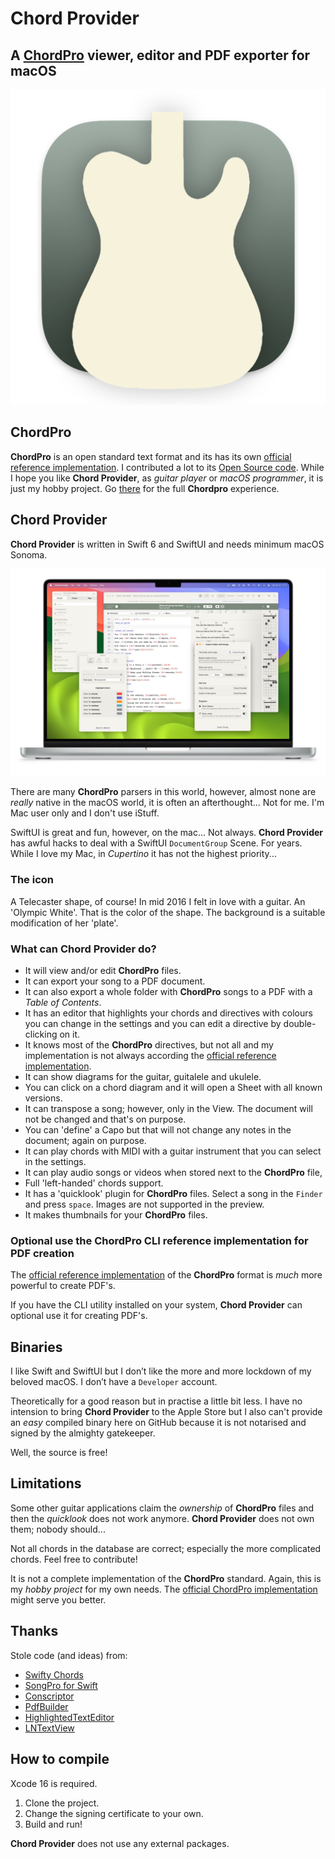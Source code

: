 # Chord Provider

## A [ChordPro](https://www.chordpro.org) viewer, editor and PDF exporter for macOS

![Icon](https://github.com/Desbeers/Chord-Provider/raw/main/Images/icon.png)

## ChordPro

**ChordPro** is an open standard text format and its has its own [official reference implementation](https://www.chordpro.org/chordpro/chordpro-directives/). I contributed a lot to its [Open Source code](https://github.com/ChordPro/chordpro). While I hope you like **Chord Provider**, as *guitar player* or *macOS programmer*, it is just my hobby project. Go [there](https://chordpro.org) for the full **Chordpro** experience.

## Chord Provider

**Chord Provider** is written in Swift 6 and SwiftUI and needs minimum macOS Sonoma.

![Chord Provider](https://github.com/Desbeers/Chord-Provider/raw/main/Images/screenshot-macOS.jpg)

There are many **ChordPro** parsers in this world, however, almost none are *really* native in the macOS world, it is often an afterthought... Not for me. I'm Mac user only and I don't use iStuff.

SwiftUI is great and fun, however, on the mac... Not always. **Chord Provider** has awful hacks to deal with a SwiftUI `DocumentGroup` Scene. For years. While I love my Mac, in *Cupertino* it has not the highest priority...


### The icon

A Telecaster shape, of course! In mid 2016 I felt in love with a guitar. An 'Olympic White'. That is the color of the shape. The background is a suitable modification of her 'plate'.

### What can **Chord Provider** do?

- It will view and/or edit **ChordPro** files.
- It can export your song to a PDF document.
- It can also export a whole folder with **ChordPro** songs to a PDF with a *Table of Contents*.
- It has an editor that highlights your chords and directives with colours you can change in the settings and you can edit a directive by double-clicking on it.
- It knows most of the **ChordPro** directives, but not all and my implementation is not always according the [official reference implementation](https://www.chordpro.org/chordpro/chordpro-directives/).
- It can show diagrams for the guitar, guitalele and ukulele.
- You can click on a chord diagram and it will open a Sheet with all known versions.
- It can transpose a song; however, only in the View. The document will not be changed and that's on purpose.
- You can 'define' a Capo but that will not change any notes in the document; again on purpose.
- It can play chords with MIDI with a guitar instrument that you can select in the settings.
- It can play audio songs or videos when stored next to the **ChordPro** file,
- Full 'left-handed' chords support.
- It has a 'quicklook' plugin for **ChordPro** files. Select a song in the `Finder` and press `space`. Images are not supported in the preview.
- It makes thumbnails for your **ChordPro** files.

### Optional use the **ChordPro CLI reference implementation** for PDF creation

The [official reference implementation](https://www.chordpro.org/) of the **ChordPro** format is *much* more powerful to create PDF's.

If you have the CLI utility installed on your system, **Chord Provider** can optional use it for creating PDF's.

## Binaries

I like Swift and SwiftUI but I don’t like the more and more lockdown of my beloved macOS. I don’t have a `Developer` account.

Theoretically for a good reason but in practise a little bit less. I have no intension to bring **Chord Provider** to the Apple Store but I also can't provide an *easy* compiled binary here on GitHub because it is not notarised and signed by the almighty gatekeeper.

Well, the source is free!
  
## Limitations

Some other guitar applications claim the *ownership* of **ChordPro** files and then the *quicklook* does not work anymore. **Chord Provider** does not own them; nobody should...

Not all chords in the database are correct; especially the more complicated chords. Feel free to contribute!

It is not a complete implementation of the **ChordPro** standard. Again, this is my *hobby project* for my own needs. The [official ChordPro implementation](https://www.chordpro.org/) might serve you better.

## Thanks

Stole code (and ideas) from:
- [Swifty Chords](https://github.com/BeauNouvelle/SwiftyGuitarChords)
- [SongPro for Swift](https://github.com/SongProOrg/songpro-swift)
- [Conscriptor](https://github.com/dbarsamian/conscriptor)
- [PdfBuilder](https://github.com/atrbx5/PdfBuilder)
- [HighlightedTextEditor](https://github.com/kyle-n/HighlightedTextEditor)
- [LNTextView](https://github.com/JonWorms/LNTextView)

## How to compile

Xcode 16 is required.

1. Clone the project.
2. Change the signing certificate to your own.
2. Build and run!

**Chord Provider** does not use any external packages.

